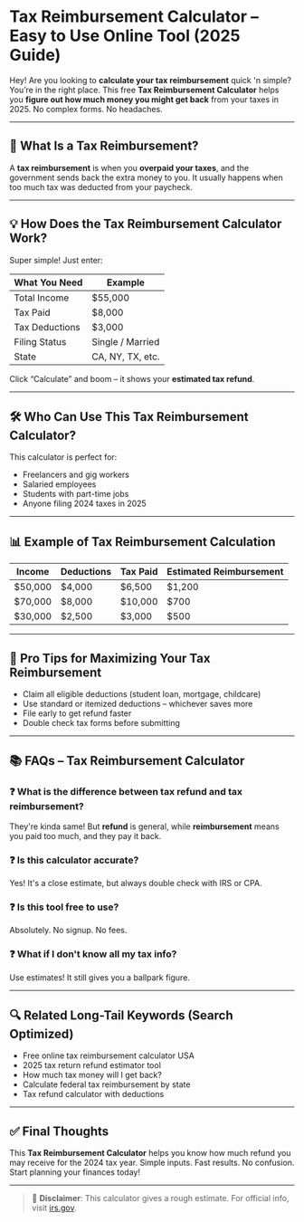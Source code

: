 
# Tax Reimbursement Calculator – Easy to Use Online Tool (2025 Guide)

Hey! Are you looking to **calculate your tax reimbursement** quick 'n simple? You’re in the right place. This free **Tax Reimbursement Calculator** helps you **figure out how much money you might get back** from your taxes in 2025. No complex forms. No headaches.

---

## 🧾 What Is a Tax Reimbursement?

A **tax reimbursement** is when you **overpaid your taxes**, and the government sends back the extra money to you. It usually happens when too much tax was deducted from your paycheck.

---

## 💡 How Does the Tax Reimbursement Calculator Work?

Super simple! Just enter:

| What You Need | Example |
|---------------|---------|
| Total Income | $55,000 |
| Tax Paid | $8,000 |
| Tax Deductions | $3,000 |
| Filing Status | Single / Married |
| State | CA, NY, TX, etc. |

Click “Calculate” and boom – it shows your **estimated tax refund**.

---

## 🛠️ Who Can Use This Tax Reimbursement Calculator?

This calculator is perfect for:

- Freelancers and gig workers
- Salaried employees
- Students with part-time jobs
- Anyone filing 2024 taxes in 2025

---

## 📊 Example of Tax Reimbursement Calculation

| Income | Deductions | Tax Paid | Estimated Reimbursement |
|--------|------------|----------|--------------------------|
| $50,000 | $4,000 | $6,500 | $1,200 |
| $70,000 | $8,000 | $10,000 | $700 |
| $30,000 | $2,500 | $3,000 | $500 |

---

## 🧠 Pro Tips for Maximizing Your Tax Reimbursement

- Claim all eligible deductions (student loan, mortgage, childcare)
- Use standard or itemized deductions – whichever saves more
- File early to get refund faster
- Double check tax forms before submitting

---

## 📚 FAQs – Tax Reimbursement Calculator

### ❓ What is the difference between tax refund and tax reimbursement?
They're kinda same! But **refund** is general, while **reimbursement** means you paid too much, and they pay it back.

### ❓ Is this calculator accurate?
Yes! It's a close estimate, but always double check with IRS or CPA.

### ❓ Is this tool free to use?
Absolutely. No signup. No fees.

### ❓ What if I don't know all my tax info?
Use estimates! It still gives you a ballpark figure.

---

## 🔍 Related Long-Tail Keywords (Search Optimized)

- Free online tax reimbursement calculator USA
- 2025 tax return refund estimator tool
- How much tax money will I get back?
- Calculate federal tax reimbursement by state
- Tax refund calculator with deductions

---

## ✅ Final Thoughts

This **Tax Reimbursement Calculator** helps you know how much refund you may receive for the 2024 tax year. Simple inputs. Fast results. No confusion. Start planning your finances today!

---

> 📝 **Disclaimer**: This calculator gives a rough estimate. For official info, visit [irs.gov](https://www.irs.gov/).

